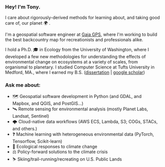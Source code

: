 ### Hey! I'm Tony. 

I care about rigorously-derived methods for learning about, and taking good care of, our planet 🌍  .

I'm a geospatial software engineer at [Gaia GPS](https://www.gaiagps.com/map), where I'm working to build the best backcountry map for recreationists and professionals alike. 

I hold a Ph.D. 🎓  in Ecology from the University of Washington, where I developed a few new methodologies for understanding the effects of environmental change on ecosystems at a variety of scales, from organismal to planetary. I studied Computer Science at Tufts University in Medford, MA., where I earned my B.S. ([dissertation](https://digital.lib.washington.edu/researchworks/handle/1773/45848) | [google scholar](https://scholar.google.com/citations?hl=en&view_op=list_works&gmla=AJsN-F625TQUS-O-E8czmEw0tuxexZV3kcFjkpKqsxVgcoz-9tEP1c1eu9u7t35Mp7IbqH01mEHSns4YuO40yin6Xe7Bzb87_85K4mgevIJ5bRax-sHgag0&user=Qmp_x2MAAAAJ))

### Ask me about: 
* 🗺️ Geospatial software development in Python (and GDAL, and Mapbox, and QGIS, and PostGIS...)
* 🛰️ Remote sensing for environmental analysis (mostly Planet Labs, Landsat, Sentinel)
* 🌩️ Cloud-native data workflows (AWS ECS, Lambda, S3; COGs, STACs, and others.)
* ❓ Machine learning with heterogeneous environmental data (PyTorch, Tensorflow, Scikit-learn)
* 🌿  Ecological responses to climate change  
* ⚖️  Policy-forward solutions to the climate crisis
* ⛷️  Skiing/trail-running/recreating on U.S. Public Lands 



<!--
**acannistra/acannistra** is a ✨ _special_ ✨ repository because its `README.md` (this file) appears on your GitHub profile.

Here are some ideas to get you started:

- 🔭 I’m currently working on ...
- 🌱 I’m currently learning ...
- 👯 I’m looking to collaborate on ...
- 🤔 I’m looking for help with ...
- 💬 Ask me about ...
- 📫 How to reach me: ...
- 😄 Pronouns: ...
- ⚡ Fun fact: ...
-->
